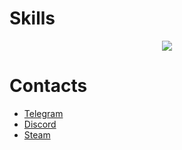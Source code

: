 <h1>Skills</h1>
<p align="center">
  <a href="https://skillicons.dev" target="_blank">
    <img src="https://skillicons.dev/icons?i=docker,supabase,postgres,nginx,sass,ts,express,nodejs,nuxt,vue,vscode,godot,vercel,figma,electron,discord,github,lua,md,blender" />
  </a>
</p>
<h1>Contacts</h1>
<ul>
  <li><a href="https://t.me/paranoidPhantom" target="_blank">Telegram</a></li>
  <li><a href="https://discordapp.com/users/689356130127708214" target="_blank">Discord</a></li>
  <li><a href="https://steamcommunity.com/id/ilikenoodles1414" target="_blank">Steam</a></li>
</ul>
